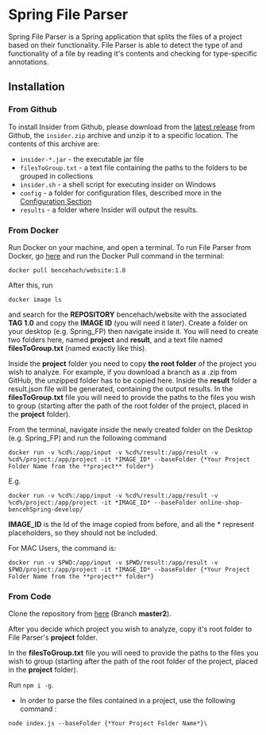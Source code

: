 # Spring File Parser

Spring File Parser is a Spring application that splits the files of a project based on their functionality. File Parser is able to detect the type of and functionality of a file by reading it's contents and checking for type-specific annotations.

## Installation

### From Github
To install Insider from Github, please download from the [latest release](https://github.com/dxworks/insider/releases) from Github, the `insider.zip` archive and unzip it to a specific location.
The contents of this archive are:
* `insider-*.jar` - the executable jar file
* `filesToGroup.txt` - a text file containing the paths to the folders to be grouped in collections
* `insider.sh` - a shell script for executing insider on Windows
* `config` - a folder for configuration files, described more in the [Configuration Section](#Configuration)
* `results` - a folder where Insider will output the results.

### From Docker
Run Docker on your machine, and open a terminal.
To run File Parser from Docker, go [here](https://hub.docker.com/r/bencehach/website) and run the Docker Pull command in the terminal:
```
docker pull bencehach/website:1.0
```
After this, run
```
docker image ls
```
and search for the **REPOSITORY** bencehach/website with the associated **TAG 1.0** and copy the **IMAGE ID** (you will need it later). 
Create a folder on your desktop (e.g. Spring_FP) then navigate inside it. You will need to create two folders here, named **project** and **result**, and a text file named **filesToGroup.txt** (named exactly like this).

Inside the **project** folder you need to copy **the root folder** of the project you wish to analyze.
For example, if you download a branch as a .zip from GitHub, the unzipped folder has to be copied here.
Inside the **result** folder a result.json file will be generated, containing the output results.
In the **filesToGroup.txt** file you will need to provide the paths to the files you wish to group (starting after the path of the root folder of the project, placed in the **project** folder).

From the terminal, navigate inside the newly created folder on the Desktop (e.g. Spring_FP) and run the following command
```
docker run -v %cd%:/app/input -v %cd%/result:/app/result -v %cd%/project:/app/project -it *IMAGE_ID* --baseFolder {*Your Project Folder Name from the **project** folder*}
```
E.g.
```
docker run -v %cd%:/app/input -v %cd%/result:/app/result -v %cd%/project:/app/project -it *IMAGE_ID* --baseFolder online-shop-bencehSpring-develop/
```

**IMAGE_ID** is the Id of the image copied from before, and all the * represent placeholders, so they should not be included.

For MAC Users, the command is:
```
docker run -v $PWD:/app/input -v $PWD/result:/app/result -v $PWD/project:/app/project -it *IMAGE_ID* --baseFolder {*Your Project Folder Name from the **project** folder*}
```

### From Code
Clone the repository from [here](https://github.com/dariusf98/file-parser/tree/master2) (Branch **master2**).

After you decide which project you wish to analyze, copy it's root folder to File Parser's **project** folder.

In the **filesToGroup.txt** file you will need to provide the paths to the files you wish to group (starting after the path of the root folder of the project, placed in the **project** folder).

Run `npm i -g`.

* In order to parse the files contained in a project, use the following command :
```
node index.js --baseFolder {*Your Project Folder Name*}\
```

